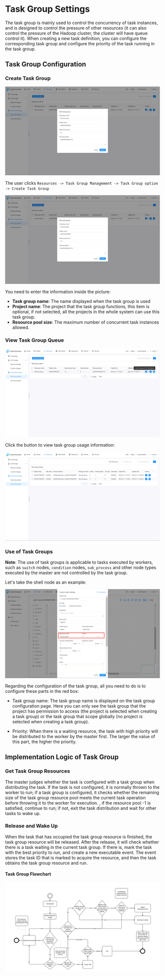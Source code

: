 # Task Group Settings

The task group is mainly used to control the concurrency of task instances, and is designed to control the pressure of other resources (it can also control the pressure of the Hadoop cluster, the cluster will have queue control it). When creating a new task definition, you can configure the corresponding task group and configure the priority of the task running in the task group. 

## Task Group Configuration 

### Create Task Group 

![create-taskGroup](../../../../img/new_ui/dev/resource/create-taskGroup.png)

The user clicks `Resources -> Task Group Management -> Task Group option -> Create Task Group` 

![create-taskGroup](../../../../img/new_ui/dev/resource/create-taskGroup.png) 

You need to enter the information inside the picture:

- **Task group name**: The name displayed when the task group is used
- **Project name**: The project that the task group functions, this item is optional, if not selected, all the projects in the whole system can use this task group.
- **Resource pool size**: The maximum number of concurrent task instances allowed.

### View Task Group Queue 

![view-queue](../../../../img/new_ui/dev/resource/view-queue.png) 

Click the button to view task group usage information:

![view-queue](../../../../img/new_ui/dev/resource/view-groupQueue.png) 

### Use of Task Groups 

**Note**: The use of task groups is applicable to tasks executed by workers, such as `switch` nodes, `condition` nodes, `sub_process` and other node types executed by the master are not controlled by the task group.

Let's take the shell node as an example:

![use-queue](../../../../img/new_ui/dev/resource/use-queue.png)                 

Regarding the configuration of the task group, all you need to do is to configure these parts in the red box:

- Task group name: The task group name is displayed on the task group configuration page. Here you can only see the task group that the project has permission to access (the project is selected when creating a task group) or the task group that scope globally (no project is selected when creating a task group).

- Priority: When there is a waiting resource, the task with high priority will be distributed to the worker by the master first. The larger the value of this part, the higher the priority. 

## Implementation Logic of Task Group 

### Get Task Group Resources

The master judges whether the task is configured with a task group when distributing the task. If the task is not configured, it is normally thrown to the worker to run; if a task group is configured, it checks whether the remaining size of the task group resource pool meets the current task operation before throwing it to the worker for execution. , if the resource pool -1 is satisfied, continue to run; if not, exit the task distribution and wait for other tasks to wake up. 

### Release and Wake Up

When the task that has occupied the task group resource is finished, the task group resource will be released. After the release, it will check whether there is a task waiting in the current task group. If there is, mark the task with the best priority to run, and create a new executable event. The event stores the task ID that is marked to acquire the resource, and then the task obtains the task group resource and run. 

#### Task Group Flowchart 

![task_group](../../../../img/task_group_process.png)
      
